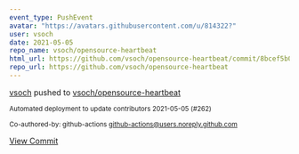 ```yaml
---
event_type: PushEvent
avatar: "https://avatars.githubusercontent.com/u/814322?"
user: vsoch
date: 2021-05-05
repo_name: vsoch/opensource-heartbeat
html_url: https://github.com/vsoch/opensource-heartbeat/commit/8bcef5b03de003b21985f5454b4c74a5006a5854
repo_url: https://github.com/vsoch/opensource-heartbeat
---
```


<a href='https://github.com/vsoch' target='_blank'>vsoch</a> pushed to <a href='https://github.com/vsoch/opensource-heartbeat' target='_blank'>vsoch/opensource-heartbeat</a>

<small>Automated deployment to update contributors 2021-05-05 (#262)

Co-authored-by: github-actions <github-actions@users.noreply.github.com></small>

<a href='https://github.com/vsoch/opensource-heartbeat/commit/8bcef5b03de003b21985f5454b4c74a5006a5854' target='_blank'>View Commit</a>